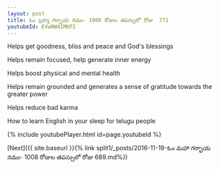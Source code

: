 ```yaml
---
layout: post
title: ఓం బ్రహ్మ గర్భాయ నమః- 1008 రోజుల తపస్సులో రోజు  771
youtubeId: EVwNW4IMKPI
---
```

 
 
Helps get goodness, bliss and peace and God's blessings
 
Helps remain focused, help generate inner energy 
 
Helps boost physical and mental health 
 
Helps remain grounded and generates a sense of gratitude towards the greater power 
 
Helps reduce bad karma
 
How to learn English in your sleep for telugu people
 
 
 
 


{% include youtubePlayer.html id=page.youtubeId %}
 
[Next]({{ site.baseurl }}{% link split1/_posts/2016-11-19-ఓం మహా గర్భాయ నమః- 1008 రోజుల తపస్సులో రోజు  689.md%})
 
